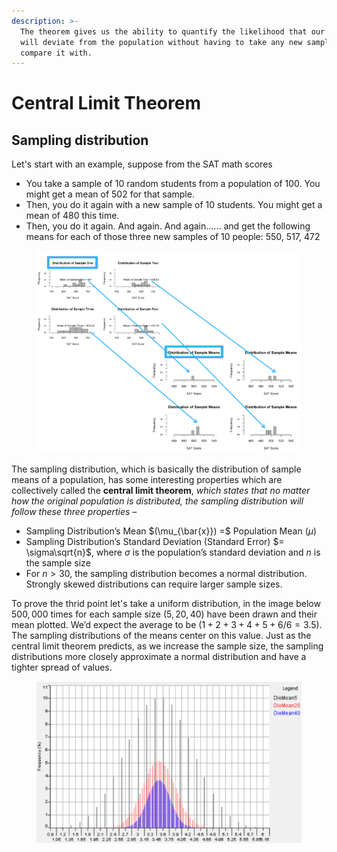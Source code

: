 ```yaml
---
description: >-
  The theorem gives us the ability to quantify the likelihood that our sample
  will deviate from the population without having to take any new sample to
  compare it with.
---
```


# Central Limit Theorem

## Sampling distribution

Let's start with an example, suppose from the SAT math scores

* You take a sample of $10$ random students from a population of $100$. You might get a mean of $502$ for that sample.
* Then, you do it again with a new sample of $10$ students. You might get a mean of $480$ this time.
* Then, you do it again. And again. And again...... and get the following means for each of those three new samples of $10$ people: $550$, $517$, $472$

<figure><img src="../.gitbook/assets/image8.png" alt=""><figcaption></figcaption></figure>

The sampling distribution, which is basically the distribution of sample means of a population, has some interesting properties which are collectively called the **central limit theorem**, _which states that no matter how the original population is distributed, the sampling distribution will follow these three properties_ –

* Sampling Distribution’s Mean $(\mu\_{\bar{x\}}) =$ Population Mean $(\mu)$
* Sampling Distribution’s Standard Deviation (Standard Error) $= \sigma\sqrt{n}$, where $\sigma$ is the population’s standard deviation and $n$ is the sample size
* For $n > 30$, the sampling distribution becomes a normal distribution. Strongly skewed distributions can require larger sample sizes.

To prove the thrid point let's take a uniform distribution, in the image below $500,000$ times for each sample size $(5, 20, 40)$ have been drawn and their mean plotted. We’d expect the average to be $(1 + 2 + 3 + 4 + 5 + 6 / 6 = 3.5)$. The sampling distributions of the means center on this value. Just as the central limit theorem predicts, as we increase the sample size, the sampling distributions more closely approximate a normal distribution and have a tighter spread of values.

<figure><img src="../.gitbook/assets/image9.png" alt=""><figcaption></figcaption></figure>
